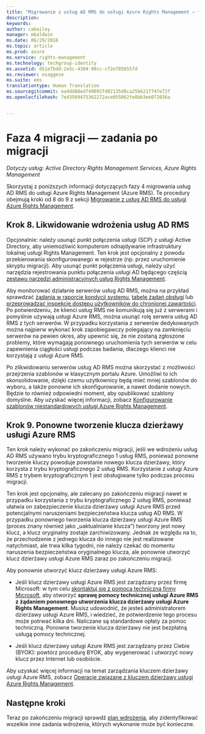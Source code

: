 ```yaml
---
title: "Migrowanie z usług AD RMS do usługi Azure Rights Management — faza 4 | Azure RMS"
description: 
keywords: 
author: cabailey
manager: mbaldwin
ms.date: 06/29/2016
ms.topic: article
ms.prod: azure
ms.service: rights-management
ms.technology: techgroup-identity
ms.assetid: d51e7bdd-2e5c-4304-98cc-cf2e7858557d
ms.reviewer: esaggese
ms.suite: ems
translationtype: Human Translation
ms.sourcegitcommit: ea4dd88ed749092fd02135d8ca25b621f74fe72f
ms.openlocfilehash: 7ed3569475362272ace055862fe8bb3ee072036a


---
```


# Faza 4 migracji — zadania po migracji

*Dotyczy usług: Active Directory Rights Management Services, Azure Rights Management*


Skorzystaj z poniższych informacji dotyczących fazy 4 migrowania usług AD RMS do usługi Azure Rights Management (Azure RMS). Te procedury obejmują kroki od 8 do 9 z sekcji [Migrowanie z usług AD RMS do usługi Azure Rights Management](migrate-from-ad-rms-to-azure-rms.md).


## Krok 8. Likwidowanie wdrożenia usług AD RMS

Opcjonalnie: należy usunąć punkt połączenia usługi (SCP) z usługi Active Directory, aby uniemożliwić komputerom odnajdywanie infrastruktury lokalnej usługi Rights Management. Ten krok jest opcjonalny z powodu przekierowania skonfigurowanego w rejestrze (np. przez uruchomienie skryptu migracji). Aby usunąć punkt połączenia usługi, należy użyć narzędzia rejestrowania punktu połączenia usługi AD będącego częścią [zestawu narzędzi administracyjnych usług Rights Management](http://www.microsoft.com/download/details.aspx?id=1479).

Aby monitorować działanie serwerów usług AD RMS, można na przykład sprawdzać [żądania w raporcie kondycji systemu](https://technet.microsoft.com/library/ee221012%28v=ws.10%29.aspx), [tabelę żądań obsługi](http://technet.microsoft.com/library/dd772686%28v=ws.10%29.aspx) lub [przeprowadzać inspekcję dostępu użytkowników do chronionej zawartości](http://social.technet.microsoft.com/wiki/contents/articles/3440.ad-rms-frequently-asked-questions-faq.aspx). Po potwierdzeniu, że klienci usług RMS nie komunikują się już z serwerami i pomyślnie używają usługi Azure RMS, można usunąć rolę serwera usług AD RMS z tych serwerów. W przypadku korzystania z serwerów dedykowanych można najpierw wykonać krok zapobiegawczy polegający na zamknięciu serwerów na pewien okres, aby upewnić się, że nie zostaną zgłoszone problemy, które wymagają ponownego uruchomienia tych serwerów w celu zapewnienia ciągłości usługi podczas badania, dlaczego klienci nie korzystają z usługi Azure RMS.

Po zlikwidowaniu serwerów usług AD RMS można skorzystać z możliwości przejrzenia szablonów w klasycznym portalu Azure. Umożliwi to ich skonsolidowanie, dzięki czemu użytkownicy będą mieć mniej szablonów do wyboru, a także ponowne ich skonfigurowanie, a nawet dodanie nowych. Będzie to również odpowiedni moment, aby opublikować szablony domyślne. Aby uzyskać więcej informacji, zobacz [Konfigurowanie szablonów niestandardowych usługi Azure Rights Management](../deploy-use/configure-custom-templates.md).

## Krok 9. Ponowne tworzenie klucza dzierżawy usługi Azure RMS
Ten krok należy wykonać po zakończeniu migracji, jeśli we wdrożeniu usług AD RMS używano trybu kryptograficznego 1 usług RMS, ponieważ ponowne tworzenie kluczy powoduje powstanie nowego klucza dzierżawy, który korzysta z trybu kryptograficznego 2 usług RMS. Korzystanie z usługi Azure RMS z trybem kryptograficznym 1 jest obsługiwane tylko podczas procesu migracji.

Ten krok jest opcjonalny, ale zalecany po zakończeniu migracji nawet w przypadku korzystania z trybu kryptograficznego 2 usług RMS, ponieważ ułatwia on zabezpieczenie klucza dzierżawy usługi Azure RMS przed potencjalnymi naruszeniami bezpieczeństwa klucza usług AD RMS. W przypadku ponownego tworzenia klucza dzierżawy usługi Azure RMS (proces znany również jako „uaktualnianie klucza”) tworzony jest nowy klucz, a klucz oryginalny zostaje zarchiwizowany. Jednak ze względu na to, że przechodzenie z jednego klucza do innego nie jest realizowane natychmiast, ale trwa kilka tygodni, nie należy czekać do momentu naruszenia bezpieczeństwa oryginalnego klucza, ale ponownie utworzyć klucz dzierżawy usługi Azure RMS zaraz po zakończeniu migracji.

Aby ponownie utworzyć klucz dzierżawy usługi Azure RMS:

-   Jeśli klucz dzierżawy usługi Azure RMS jest zarządzany przez firmę Microsoft: w tym celu [skontaktuj się z pomocą techniczną firmy Microsoft](../get-started/information-support.md#to-contact-microsoft-support), aby otworzyć **sprawę pomocy technicznej usługi Azure RMS z żądaniem ponownego utworzenia klucza dzierżawy usługi Azure Rights Management**. Musisz udowodnić, że jesteś administratorem dzierżawy usługi Azure RMS, i wiedzieć, że potwierdzenie tego procesu może potrwać kilka dni. Naliczane są standardowe opłaty za pomoc techniczną. Ponowne tworzenie klucza dzierżawy nie jest bezpłatną usługą pomocy technicznej.

-   Jeśli klucz dzierżawy usługi Azure RMS jest zarządzany przez Ciebie (BYOK): powtórz procedurę BYOK, aby wygenerować i utworzyć nowy klucz przez Internet lub osobiście.

Aby uzyskać więcej informacji na temat zarządzania kluczem dzierżawy usługi Azure RMS, zobacz [Operacje związane z kluczem dzierżawy usługi Azure Rights Management](../deploy-use/operations-tenant-key.md).

## Następne kroki

Teraz po zakończeniu migracji sprawdź [plan wdrożenia](deployment-roadmap.md), aby zidentyfikować wszelkie inne zadania wdrożenia, których wykonanie może być konieczne.




<!--HONumber=Jun16_HO5-->


